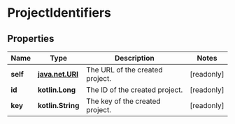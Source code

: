 
# ProjectIdentifiers

## Properties
Name | Type | Description | Notes
------------ | ------------- | ------------- | -------------
**self** | [**java.net.URI**](java.net.URI.md) | The URL of the created project. |  [readonly]
**id** | **kotlin.Long** | The ID of the created project. |  [readonly]
**key** | **kotlin.String** | The key of the created project. |  [readonly]



